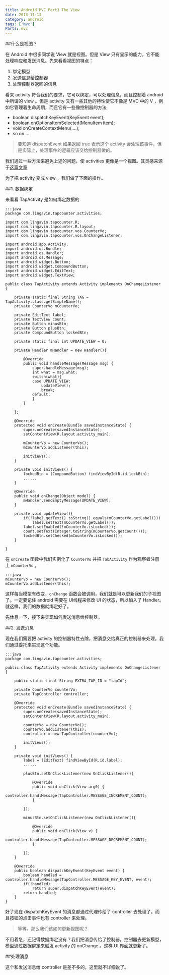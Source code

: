 ```yaml
---
title: Android MVC Part3 The View
date: 2013-11-13
category: android
tags: ['mvc']
Parts: mvc
---
```


##什么是视图？

在 Android 中很多同学说 View 就是视图。但是 View 只有显示的能力，它不能处理响应和发送消息。先来看看视图的特点：
<!-- excerpt -->

1. 绑定模型
2. 发送信息给控制器
3. 处理控制器返回的信息

看来 activity 符合我们的要求，它可以绑定，可以处理信息，而且控制着 android 中所谓的 view 。但是 activity 又有一些其他的特性使它不像是 MVC 中的 V ，例如它管理着生命周期，而且它有一些像控制器的方法

+ boolean dispatchKeyEvent(KeyEvent event);
+ boolean onOptionsItemSelected(MenuItem item);
+ void onCreateContextMenu(….);
+ so on….

>要知道 dispatchEvent 如果返回 true 表示这个 activity 会处理该事件。但是实际上，处理事件的逻辑应该交给控制器做的。

我们通过一些方法来避免上述的问题，使 activities 更像是一个视图。其灵感来源于[这篇文章][1]

为了把 activity 变成 view ，我们做了下面的操作。

##1. 数据绑定

来看看 TapActivity 是如何绑定数据的

    :::java
    package com.lingavin.tapcounter.activities;

    import com.lingavin.tapcounter.R;
    import com.lingavin.tapcounter.R.layout;
    import com.lingavin.tapcounter.vos.CounterVo;
    import com.lingavin.tapcounter.vos.OnChangeListener;

    import android.app.Activity;
    import android.os.Bundle;
    import android.os.Handler;
    import android.os.Message;
    import android.widget.Button;
    import android.widget.CompoundButton;
    import android.widget.EditText;
    import android.widget.TextView;

    public class TapActivity extends Activity implements OnChangeListener {

        private static final String TAG = TapActivity.class.getSimpleName();
        private CounterVo mCounterVo;
        
        private EditText label;
        private TextView count;
        private Button minusBtn;
        private Button plusBtn;
        private CompoundButton lockedBtn;
        
        private static final int UPDATE_VIEW = 0;
        
        private Handler mHandler = new Handler(){

            @Override
            public void handleMessage(Message msg) {
                super.handleMessage(msg);
                int what = msg.what;
                switch(what){
                case UPDATE_VIEW:
                    updateView();
                    break;
                default:
                }
            }
            
        };
        
        @Override
        protected void onCreate(Bundle savedInstanceState) {
            super.onCreate(savedInstanceState);
            setContentView(R.layout.activity_main);
            
            mCounterVo = new CounterVo();
            mCounterVo.addListener(this);
            
            initViews();
        }

        private void initViews() {
            lockedBtn = (CompoundButton) findViewById(R.id.lockBtn);
            ......
        }

        @Override
        public void onChange(Object model) {
            mHandler.sendEmptyMessage(UPDATE_VIEW);
        }
        
        private void updateView(){
            if(!label.getText().toString().equals(mCounterVo.getLabel()))
                label.setText(mCounterVo.getLabel());
            label.setEnabled(!mCounterVo.isLocked());
            count.setText(Integer.toString(mCounterVo.getCount()));
            lockedBtn.setChecked(mCounterVo.isLocked());
        }

    }

在 `onCreate` 函数中我们实例化了 `CounterVo` 并把 `TabActivity` 作为观察者注册上 `mCounterVo` 。

    :::java
    mCounterVo = new CounterVo();
    mCounterVo.addListener(this);

这样每当模型有改变，`onChange` 函数会被调用，我们就是可以更新我们的子视图了。一定要记住 android 需要在 UI线程来修改 UI 的状态，所以加入了 Handler。就这样，我们的数据就绑定好了。

先休息一下，接下来实现如何发送消息给控制器。

##2. 发送消息

现在我们需要把 activity 的控制器特性去除，把消息交给真正的控制器来处理。我们通过委托来实现这个功能。

    :::java
    package com.lingavin.tapcounter.activities;

    public class TapActivity extends Activity implements OnChangeListener {
        
        public static final String EXTRA_TAP_ID = "tapId";

        private CounterVo counterVo;
        private TapController controller;

        @Override
        protected void onCreate(Bundle savedInstanceState) {
            super.onCreate(savedInstanceState);
            setContentView(R.layout.activity_main);
            
            counterVo = new CounterVo();
            counterVo.addListener(this);
            controller = new TapController(counterVo);
            
            initViews();
        }

        private void initViews() {
            label = (EditText) findViewById(R.id.label);
            ......
            
            plusBtn.setOnClickListener(new OnClickListener(){
                
                @Override
                public void onClick(View arg0) {
                    controller.handlMessage(TapController.MESSAGE_INCREMENT_COUNT);
                }
                
            });
            
            minusBtn.setOnClickListener(new OnClickListener(){

                @Override
                public void onClick(View v) {
                    controller.handlMessage(TapController.MESSAGE_DECREMENT_COUNT);
                }
                
            });
        }
        
        @Override
        public boolean dispatchKeyEvent(KeyEvent event) {
            boolean handled = controller.handleMessage(TapController.MESSAGE_KEY_EVENT, event);
            if(!handled)
                return super.dispatchKeyEvent(event);
            return handled;
        }
    }

好了现在 dispatchKeyEvent 的消息都通过代理传给了 controller 去处理了。而且按钮的点击事件也有 controller 来处理。

>等等，那么我们该如何更新视图呢？

不用着急，还记得数据绑定没有？我们把消息传给了控制器。控制器去更新模型，模型通过数据绑定来触发 activity 的 onChange 。这样 UI 界面就更新了。

##处理消息

这个和发送消息给 controller 是差不多的，这里就不详细说了。

[1]: http://mindtherobot.com/blog/675/android-architecture-message-based-mvc/
